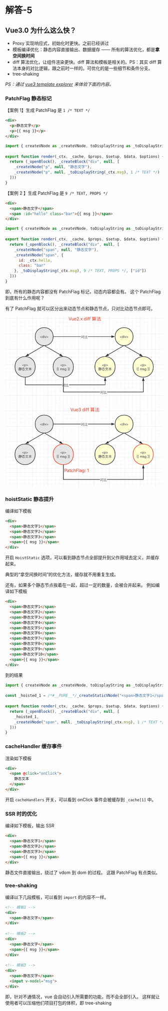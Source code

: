 # 解答-5

## Vue3.0 为什么这么快？

- Proxy 实现响应式，初始化时更快。之前已经讲过
- 模板编译优化：静态内容直接输出、数据缓存 —— 所有的算法优化，都是**拿空间换时间**
- diff 算法优化，让组件渲染更快。diff 算法和模板是相关的。PS：其实 diff 算法本身的对比逻辑，跟之前时一样的。可优化的是一些细节和条件分支。
- tree-shaking

*PS：通过 [vue3 template explorer](https://vue-next-template-explorer.netlify.app/) 来体验下面的内容。*

### PatchFlag 静态标记

【案例 1】生成 PatchFlag 是 `1 /* TEXT */`

```html
<div>
  <p>静态文字</p>
  <p>{{ msg }}</p>
</div>
```

```js
import { createVNode as _createVNode, toDisplayString as _toDisplayString, openBlock as _openBlock, createBlock as _createBlock } from "vue"

export function render(_ctx, _cache, $props, $setup, $data, $options) {
  return (_openBlock(), _createBlock("div", null, [
    _createVNode("p", null, "静态文字"),
    _createVNode("p", null, _toDisplayString(_ctx.msg), 1 /* TEXT */)
  ]))
}
```

【案例 2 】生成 PatchFlag 是 `9 /* TEXT, PROPS */`

```html
<div>
  <span>静态文字</span>
  <span :id="hello" class="bar">{{ msg }}</span>
</div>
```

```js
import { createVNode as _createVNode, toDisplayString as _toDisplayString, openBlock as _openBlock, createBlock as _createBlock } from "vue"

export function render(_ctx, _cache, $props, $setup, $data, $options) {
  return (_openBlock(), _createBlock("div", null, [
    _createVNode("span", null, "静态文字"),
    _createVNode("span", {
      id: _ctx.hello,
      class: "bar"
    }, _toDisplayString(_ctx.msg), 9 /* TEXT, PROPS */, ["id"])
  ]))
}
```

即，所有的静态内容都没有 PatchFlag 标记，动态内容都会有。
这个 PatchFlag 到底有什么作用呢？

有了 PatchFlag 就可以区分出来动态节点和静态节点，只对比动态节点即可。

![](./img/diff.png)

### hoistStatic 静态提升

编译如下模板

```html
<div>
  <span>静态文字1</span>
  <span>静态文字2</span>
  <span>静态文字3</span>
  <span>{{ msg }}</span>
</div>
```

开启 `HoistStatic` 选项，可以看到静态节点全部提升到父作用域去定义，并缓存起来。

典型的“拿空间换时间”的优化方法，缓存就不用重复生成。

还有，如果多个静态节点挨着在一起，超过一定的数量，会被合并起来。
例如编译如下模板

```html
<div>
  <span>静态文字1</span>
  <span>静态文字2</span>
  <span>静态文字3</span>
  <span>静态文字4</span>
  <span>静态文字5</span>
  <span>静态文字6</span>
  <span>静态文字7</span>
  <span>静态文字8</span>
  <span>静态文字9</span>
  <span>静态文字10</span>
  <span>{{ msg }}</span>
</div>
```

到的结果

```js
import { createVNode as _createVNode, toDisplayString as _toDisplayString, createStaticVNode as _createStaticVNode, openBlock as _openBlock, createBlock as _createBlock } from "vue"

const _hoisted_1 = /*#__PURE__*/_createStaticVNode("<span>静态文字1</span><span>静态文字2</span><span>静态文字3</span><span>静态文字4</span><span>静态文字5</span><span>静态文字6</span><span>静态文字7</span><span>静态文字8</span><span>静态文字9</span><span>静态文字10</span>", 10)

export function render(_ctx, _cache, $props, $setup, $data, $options) {
  return (_openBlock(), _createBlock("div", null, [
    _hoisted_1,
    _createVNode("span", null, _toDisplayString(_ctx.msg), 1 /* TEXT */)
  ]))
}
```

### cacheHandler 缓存事件

渲染如下模板

```html
<div>
  <span @click="onClick">
    静态文本
  </span>
</div>
```

开启 `cacheHandlers` 开关，可以看到 onClick 事件会被缓存到 `_cache[1]` 中。

### SSR 时的优化

编译如下模板，输出 SSR

```html
<div>
  <span>静态文字1</span>
  <span>静态文字2</span>
  <span>静态文字3</span>
  <span>{{ msg }}</span>
</div>
```

静态文件直接输出，绕过了 vdom 到 dom 的过程。
这跟 PatchFlag 有点类似。

### tree-shaking

编译以下几段模板，可以看到 `import` 的内容不一样。

```html
<!-- 模板1 -->
<div>
  <span>静态文字</span>
</div>

<!-- 模板2 -->
<div>
  <span>静态文字</span>
  <span>{{ msg }}</span>
</div>

<!-- 模板3 -->
<div>
  <span>静态文字</span>
  <input v-model="msg">
</div>
```

即，针对不通情况，vue 会自动引入所需要的功能，而不会全部引入。
这样就让使用者可以压缩他们项目打包的体积，即 tree-shaking
